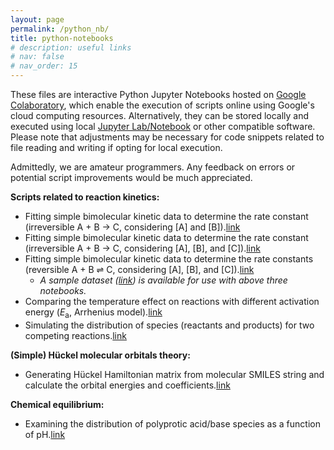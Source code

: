 ```yaml
---
layout: page
permalink: /python_nb/
title: python-notebooks
# description: useful links
# nav: false
# nav_order: 15
---
```


These files are interactive Python Jupyter Notebooks hosted on [Google Colaboratory](https://colab.research.google.com/), which enable the execution of scripts online using Google's cloud computing resources. Alternatively, they can be stored locally and executed using local [Jupyter Lab/Notebook](https://jupyter.org/) or other compatible software. Please note that adjustments may be necessary for code snippets related to file reading and writing if opting for local execution.

Admittedly, we are amateur programmers. Any feedback on errors or potential script improvements would be much appreciated.

**Scripts related to reaction kinetics:**

- Fitting simple bimolecular kinetic data to determine the rate constant (irreversible A + B $\rightarrow$ C, considering [A] and [B]).[link](https://colab.research.google.com/drive/1LsHmBT2GYA0QWXiv_-1YhPMdDowXGMRP?usp=sharing)
- Fitting simple bimolecular kinetic data to determine the rate constant (irreversible A + B $\rightarrow$ C, considering [A], [B], and [C]).[link](https://colab.research.google.com/drive/10h3DKmUKoPB8gT0s3auDHhIZu8-r15Ia?usp=sharing)
- Fitting simple bimolecular kinetic data to determine the rate constants (reversible A + B ⇌ C, considering [A], [B], and [C]).[link](https://colab.research.google.com/drive/1EkfKW8q0c_p4ILO0E779kYR3lsLDWbMD?usp=sharing)
  - _A sample dataset ([link](https://drive.google.com/file/d/1yAjNCOjmyvX6AL0BQUUckJJT81loUKcI/view?usp=share_link)) is available for use with above three notebooks._
- Comparing the temperature effect on reactions with different activation energy (_E_<sub>a</sub>, Arrhenius model).[link](https://colab.research.google.com/drive/1ny_xSeoOWh7xz_mmlJasfZPo_u1oez5q?usp=sharing)
- Simulating the distribution of species (reactants and products) for two competing reactions.[link](https://colab.research.google.com/drive/1FGEb3GgZm28nCVQCqHbMtc83uQ8i9Imt?usp=sharing)

**(Simple) Hückel molecular orbitals theory:**

- Generating Hückel Hamiltonian matrix from molecular SMILES string and calculate the orbital energies and coefficients.[link](https://colab.research.google.com/drive/1BE0aXDqAEAWV_42iadY7pkE6J79Moa-N?usp=sharing)

**Chemical equilibrium:**

- Examining the distribution of polyprotic acid/base species as a function of pH.[link](https://colab.research.google.com/drive/10slXYorX5XqIydIQFeofTqxjKm2WS0C_?usp=drive_link)
